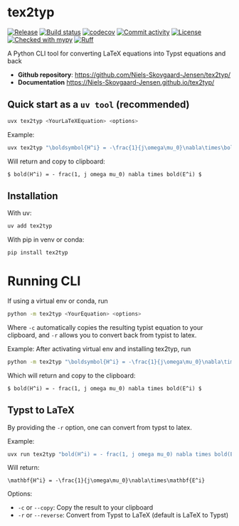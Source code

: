 # tex2typ


[![Release](https://img.shields.io/github/v/release/Niels-Skovgaard-Jensen/tex2typ)](https://img.shields.io/github/v/release/Niels-Skovgaard-Jensen/tex2typ)
[![Build status](https://img.shields.io/github/actions/workflow/status/Niels-Skovgaard-Jensen/tex2typ/main.yml?branch=main)](https://github.com/Niels-Skovgaard-Jensen/tex2typ/actions/workflows/main.yml?query=branch%3Amain)
[![codecov](https://codecov.io/gh/Niels-Skovgaard-Jensen/tex2typ/branch/main/graph/badge.svg)](https://codecov.io/gh/Niels-Skovgaard-Jensen/tex2typ)
[![Commit activity](https://img.shields.io/github/commit-activity/m/Niels-Skovgaard-Jensen/tex2typ)](https://img.shields.io/github/commit-activity/m/Niels-Skovgaard-Jensen/tex2typ)
[![License](https://img.shields.io/github/license/Niels-Skovgaard-Jensen/tex2typ)](https://img.shields.io/github/license/Niels-Skovgaard-Jensen/tex2typ)
[![Checked with mypy](https://www.mypy-lang.org/static/mypy_badge.svg)](https://mypy-lang.org/)
[![Ruff](https://img.shields.io/endpoint?url=https://raw.githubusercontent.com/astral-sh/ruff/main/assets/badge/v2.json)](https://github.com/astral-sh/ruff)

A Python CLI tool for converting LaTeX equations into Typst equations and back

- **Github repository**: <https://github.com/Niels-Skovgaard-Jensen/tex2typ/>
- **Documentation** <https://Niels-Skovgaard-Jensen.github.io/tex2typ/>

## Quick start as a `uv tool` (recommended)

```bash
uvx tex2typ <YourLaTeXEquation> <options>
```

Example:

```bash
uvx tex2typ "\boldsymbol{H^i} = -\frac{1}{j\omega\mu_0}\nabla\times\boldsymbol{E^i}" -c
```

Will return and copy to clipboard:

```
$ bold(H^i) = - frac(1, j omega mu_0) nabla times bold(E^i) $
```

## Installation

With uv:

```bash
uv add tex2typ
```

With pip in venv or conda:

```bash
pip install tex2typ
```

# Running CLI

If using a virtual env or conda, run

```bash
python -m tex2typ <YourEquation> <options>
```

Where `-c` automatically copies the resulting typist equation to your clipboard, and `-r` allows you to convert back from typist to latex.

Example: After activating virtual env and installing tex2typ, run

```bash
python -m tex2typ "\boldsymbol{H^i} = -\frac{1}{j\omega\mu_0}\nabla\times\boldsymbol{E^i}" -c
```

Which will return and copy to the clipboard:

```
$ bold(H^i) = - frac(1, j omega mu_0) nabla times bold(E^i) $
```

## Typst to LaTeX

By providing the `-r` option, one can convert from typst to latex.

Example:

```bash
uvx run tex2typ "bold(H^i) = - frac(1, j omega mu_0) nabla times bold(E^i)" -r
```

Will return:

```
\mathbf{H^i} = -\frac{1}{j\omega\mu_0}\nabla\times\mathbf{E^i}
```

Options:

- `-c` or `--copy`: Copy the result to your clipboard
- `-r` or `--reverse`: Convert from Typst to LaTeX (default is LaTeX to Typst)
